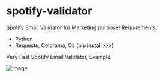 # spotify-validator
Spotify Email Validator for Marketing purpose!
Requirements:
- Python
- Requests, Colorama, Os (pip install xxx)

Very Fast Spotify Email Validator, Example: 

![image](https://github.com/heriko4046/spotify-validator/assets/118543625/263aa84f-2a24-409c-82fb-92a67cbbf6a0)
